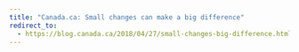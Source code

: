 ```yaml
---
title: "Canada.ca: Small changes can make a big difference"
redirect_to:
  - https://blog.canada.ca/2018/04/27/small-changes-big-difference.html
---
```

